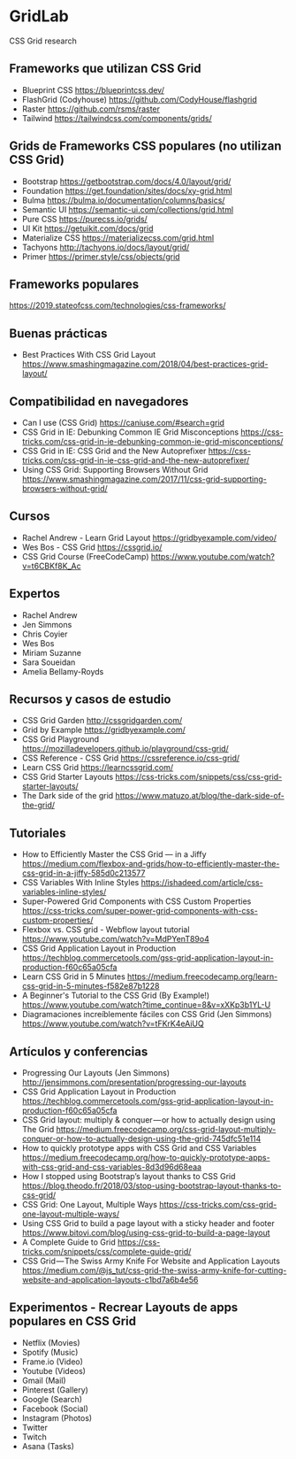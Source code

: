 # GridLab
CSS Grid research

## Frameworks que utilizan CSS Grid

* Blueprint CSS https://blueprintcss.dev/
* FlashGrid (Codyhouse) https://github.com/CodyHouse/flashgrid 
* Raster https://github.com/rsms/raster
* Tailwind https://tailwindcss.com/components/grids/

## Grids de Frameworks CSS populares (no utilizan CSS Grid)

* Bootstrap https://getbootstrap.com/docs/4.0/layout/grid/
* Foundation https://get.foundation/sites/docs/xy-grid.html
* Bulma https://bulma.io/documentation/columns/basics/
* Semantic UI https://semantic-ui.com/collections/grid.html
* Pure CSS https://purecss.io/grids/
* UI Kit https://getuikit.com/docs/grid
* Materialize CSS https://materializecss.com/grid.html
* Tachyons http://tachyons.io/docs/layout/grid/
* Primer https://primer.style/css/objects/grid

## Frameworks populares
https://2019.stateofcss.com/technologies/css-frameworks/

## Buenas prácticas

* Best Practices With CSS Grid Layout https://www.smashingmagazine.com/2018/04/best-practices-grid-layout/

## Compatibilidad en navegadores

* Can I use (CSS Grid) https://caniuse.com/#search=grid
* CSS Grid in IE: Debunking Common IE Grid Misconceptions https://css-tricks.com/css-grid-in-ie-debunking-common-ie-grid-misconceptions/
* CSS Grid in IE: CSS Grid and the New Autoprefixer https://css-tricks.com/css-grid-in-ie-css-grid-and-the-new-autoprefixer/
* Using CSS Grid: Supporting Browsers Without Grid https://www.smashingmagazine.com/2017/11/css-grid-supporting-browsers-without-grid/

## Cursos
* Rachel Andrew - Learn Grid Layout https://gridbyexample.com/video/
* Wes Bos - CSS Grid https://cssgrid.io/
* CSS Grid Course (FreeCodeCamp) https://www.youtube.com/watch?v=t6CBKf8K_Ac

## Expertos
* Rachel Andrew
* Jen Simmons
* Chris Coyier
* Wes Bos
* Miriam Suzanne
* Sara Soueidan
* Amelia Bellamy-Royds

## Recursos y casos de estudio
* CSS Grid Garden http://cssgridgarden.com/
* Grid by Example https://gridbyexample.com/
* CSS Grid Playground https://mozilladevelopers.github.io/playground/css-grid/
* CSS Reference - CSS Grid https://cssreference.io/css-grid/
* Learn CSS Grid https://learncssgrid.com/
* CSS Grid Starter Layouts https://css-tricks.com/snippets/css/css-grid-starter-layouts/
* The Dark side of the grid https://www.matuzo.at/blog/the-dark-side-of-the-grid/

## Tutoriales
* How to Efficiently Master the CSS Grid — in a Jiffy https://medium.com/flexbox-and-grids/how-to-efficiently-master-the-css-grid-in-a-jiffy-585d0c213577
* CSS Variables With Inline Styles https://ishadeed.com/article/css-variables-inline-styles/
* Super-Powered Grid Components with CSS Custom Properties https://css-tricks.com/super-power-grid-components-with-css-custom-properties/
* Flexbox vs. CSS grid - Webflow layout tutorial https://www.youtube.com/watch?v=MdPYenT89o4
* CSS Grid Application Layout in Production https://techblog.commercetools.com/gss-grid-application-layout-in-production-f60c65a05cfa
* Learn CSS Grid in 5 Minutes https://medium.freecodecamp.org/learn-css-grid-in-5-minutes-f582e87b1228
* A Beginner's Tutorial to the CSS Grid (By Example!) https://www.youtube.com/watch?time_continue=8&v=xXKp3b1YL-U
* Diagramaciones increíblemente fáciles con CSS Grid (Jen Simmons) https://www.youtube.com/watch?v=tFKrK4eAiUQ

## Artículos y conferencias
* Progressing Our Layouts (Jen Simmons) http://jensimmons.com/presentation/progressing-our-layouts
* CSS Grid Application Layout in Production https://techblog.commercetools.com/gss-grid-application-layout-in-production-f60c65a05cfa
* CSS Grid layout: multiply & conquer — or how to actually design using The Grid https://medium.freecodecamp.org/css-grid-layout-multiply-conquer-or-how-to-actually-design-using-the-grid-745dfc51e114
* How to quickly prototype apps with CSS Grid and CSS Variables https://medium.freecodecamp.org/how-to-quickly-prototype-apps-with-css-grid-and-css-variables-8d3d96d68eaa
* How I stopped using Bootstrap’s layout thanks to CSS Grid https://blog.theodo.fr/2018/03/stop-using-bootstrap-layout-thanks-to-css-grid/
* CSS Grid: One Layout, Multiple Ways https://css-tricks.com/css-grid-one-layout-multiple-ways/
* Using CSS Grid to build a page layout with a sticky header and footer https://www.bitovi.com/blog/using-css-grid-to-build-a-page-layout
* A Complete Guide to Grid https://css-tricks.com/snippets/css/complete-guide-grid/
* CSS Grid — The Swiss Army Knife For Website and Application Layouts https://medium.com/@js_tut/css-grid-the-swiss-army-knife-for-cutting-website-and-application-layouts-c1bd7a6b4e56


## Experimentos - Recrear Layouts de apps populares en CSS Grid
* Netflix (Movies)
* Spotify (Music)
* Frame.io (Video)
* Youtube (Videos)
* Gmail (Mail)
* Pinterest (Gallery)
* Google (Search)
* Facebook (Social)
* Instagram (Photos)
* Twitter
* Twitch
* Asana (Tasks)

